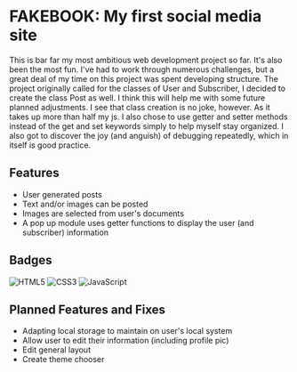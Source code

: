 
# FAKEBOOK: My first social media site
This is bar far my most ambitious web development project so far. It's also been the most fun. I've had to work through numerous challenges, but a great deal of my time on this project was spent developing structure. The project originally called for the classes of User and Subscriber, I decided to create the class Post as well. I think this will help me with some future planned adjustments. I see that class creation is no joke, however. As it takes up more than half my js. I also chose to use getter and setter methods instead of the get and set keywords simply to help myself stay organized. I also got to discover the joy (and anguish) of debugging repeatedly, which in itself is good practice. 
## Features
- User generated posts
- Text and/or images can be posted
- Images are selected from user's documents
- A pop up module uses getter functions to display the user (and subscriber) information

## Badges
![HTML5](https://img.shields.io/badge/html5-%23E34F26.svg?style=for-the-badge&logo=html5&logoColor=white)
![CSS3](https://img.shields.io/badge/css3-%231572B6.svg?style=for-the-badge&logo=css3&logoColor=white)
![JavaScript](https://shields.io/badge/JavaScript-F7DF1E?logo=JavaScript&logoColor=000&style=flat-square)
## Planned Features and Fixes
- Adapting local storage to maintain on user's local system
- Allow user to edit their information (including profile pic) 
- Edit general layout
- Create theme chooser 